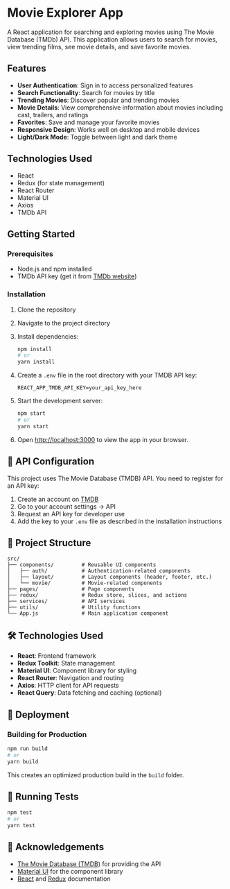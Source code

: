 # Movie Explorer App

A React application for searching and exploring movies using The Movie Database (TMDb) API. This application allows users to search for movies, view trending films, see movie details, and save favorite movies.

## Features

- **User Authentication**: Sign in to access personalized features
- **Search Functionality**: Search for movies by title
- **Trending Movies**: Discover popular and trending movies
- **Movie Details**: View comprehensive information about movies including cast, trailers, and ratings
- **Favorites**: Save and manage your favorite movies
- **Responsive Design**: Works well on desktop and mobile devices
- **Light/Dark Mode**: Toggle between light and dark theme

## Technologies Used

- React
- Redux (for state management)
- React Router
- Material UI
- Axios
- TMDb API

## Getting Started

### Prerequisites

- Node.js and npm installed
- TMDb API key (get it from [TMDb website](https://www.themoviedb.org/settings/api))

### Installation

1. Clone the repository
2. Navigate to the project directory

2. Install dependencies:
   ```bash
   npm install
   # or
   yarn install
   ```

3. Create a `.env` file in the root directory with your TMDB API key:
   ```
   REACT_APP_TMDB_API_KEY=your_api_key_here
   ```

4. Start the development server:
   ```bash
   npm start
   # or
   yarn start
   ```

5. Open [http://localhost:3000](http://localhost:3000) to view the app in your browser.

## 🔑 API Configuration

This project uses The Movie Database (TMDB) API. You need to register for an API key:

1. Create an account on [TMDB](https://www.themoviedb.org/signup)
2. Go to your account settings → API
3. Request an API key for developer use
4. Add the key to your `.env` file as described in the installation instructions

## 🧩 Project Structure

```
src/
├── components/         # Reusable UI components
│   ├── auth/           # Authentication-related components
│   ├── layout/         # Layout components (header, footer, etc.)
│   └── movie/          # Movie-related components
├── pages/              # Page components
├── redux/              # Redux store, slices, and actions
├── services/           # API services
├── utils/              # Utility functions
└── App.js              # Main application component
```

## 🛠️ Technologies Used

- **React**: Frontend framework
- **Redux Toolkit**: State management
- **Material UI**: Component library for styling
- **React Router**: Navigation and routing
- **Axios**: HTTP client for API requests
- **React Query**: Data fetching and caching (optional)

## 🚢 Deployment

### Building for Production

```bash
npm run build
# or
yarn build
```

This creates an optimized production build in the `build` folder.

## 🧪 Running Tests

```bash
npm test
# or
yarn test
```

## 🙏 Acknowledgements

- [The Movie Database (TMDB)](https://www.themoviedb.org/) for providing the API
- [Material UI](https://mui.com/) for the component library
- [React](https://reactjs.org/) and [Redux](https://redux.js.org/) documentation
